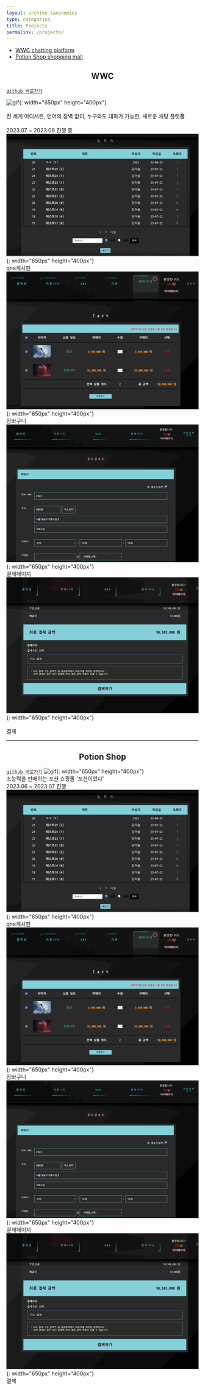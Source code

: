 ```yaml
---
layout: archive-taxonomies
type: categories
title: Projects
permalink: /projects/
---  
```

<style>
.center-text {
  text-align: center;
}
</style>

<div class="taxonomies-wrapper">
  <ul class="taxonomies">
    <li><a class="taxonomy" href="#wwc">
      <span>WWC</span>
      <span class="taxonomy-count">chatting platform</span>
    </a></li>
    <li><a class="taxonomy" href="#potion">
      <span>Potion Shop</span>
      <span class="taxonomy-count">shopping mall</span>
    </a></li>
  </ul>
</div>
  <h2 class = "center-text" id="wwc">WWC</h2>  

[`github 바로가기`](https://github.com/bonugg/WorldChatProject)<br/>   
  
![gif](potion.gif){: width="650px" height="400px"}<br/>  
전 세계 어디서든, 언어의 장벽 없이, 누구와도 대화가 가능한, 새로운 채팅 플랫폼<br/>  
2023.07 ~ 2023.09 진행 중<br/> 
![gif](qna.gif){: width="650px" height="400px"}<br/> 
qna게시판<br/>
![gif](cart.gif){: width="650px" height="400px"}<br/>
장바구니<br/> 
![gif](pay.gif){: width="650px" height="400px"}<br/>
결제페이지<br/> 
![gif](payment.gif){: width="650px" height="400px"}<br/>  
결제<br/>

<hr>
<h2 class = "center-text" id="potion">Potion Shop</h2>

[`github 바로가기`](https://github.com/three-team1/main/tree/main) 
![gif](potion.gif){: width="650px" height="400px"}  
초능력을 판매하는 포션 쇼핑몰 '포션이었다'   
2023.06 ~ 2023.07 진행   
![gif](qna.gif){: width="650px" height="400px"}   
qna게시판   
![gif](cart.gif){: width="650px" height="400px"}<br/>
장바구니<br/> 
![gif](pay.gif){: width="650px" height="400px"}<br/>
결제페이지<br/> 
![gif](payment.gif){: width="650px" height="400px"}    
결제    
  